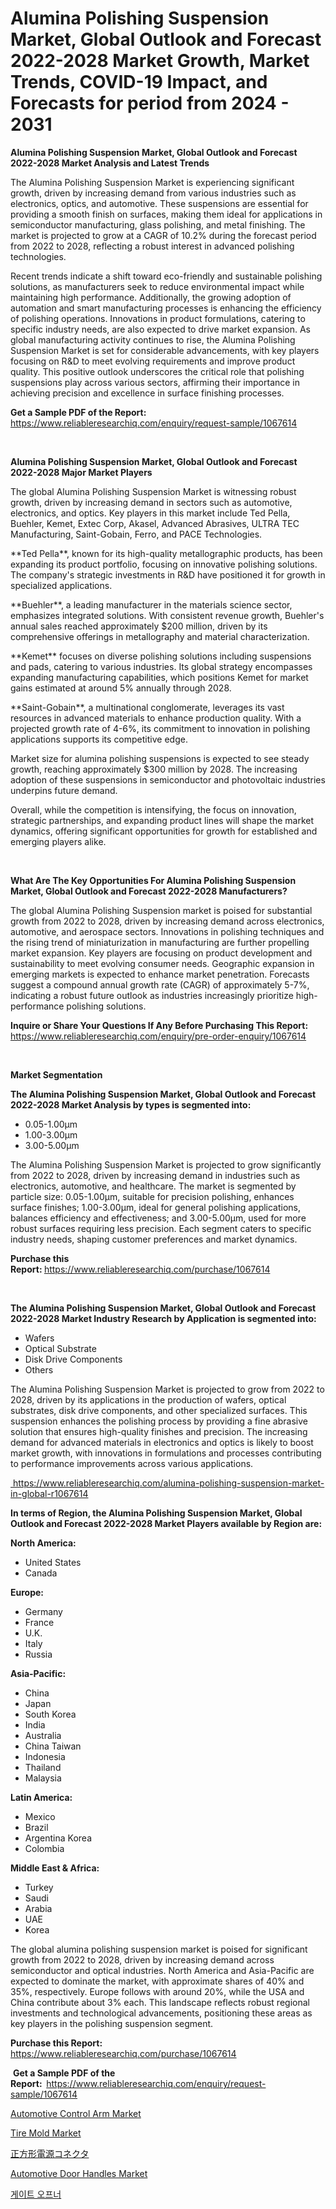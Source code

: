 <p><h1>Alumina Polishing Suspension Market, Global Outlook and Forecast 2022-2028 Market Growth, Market Trends, COVID-19 Impact, and Forecasts for period from 2024 - 2031</h1></p><p><strong>Alumina Polishing Suspension Market, Global Outlook and Forecast 2022-2028 Market Analysis and Latest Trends</strong></p>
<p><p>The Alumina Polishing Suspension Market is experiencing significant growth, driven by increasing demand from various industries such as electronics, optics, and automotive. These suspensions are essential for providing a smooth finish on surfaces, making them ideal for applications in semiconductor manufacturing, glass polishing, and metal finishing. The market is projected to grow at a CAGR of 10.2% during the forecast period from 2022 to 2028, reflecting a robust interest in advanced polishing technologies.</p><p>Recent trends indicate a shift toward eco-friendly and sustainable polishing solutions, as manufacturers seek to reduce environmental impact while maintaining high performance. Additionally, the growing adoption of automation and smart manufacturing processes is enhancing the efficiency of polishing operations. Innovations in product formulations, catering to specific industry needs, are also expected to drive market expansion. As global manufacturing activity continues to rise, the Alumina Polishing Suspension Market is set for considerable advancements, with key players focusing on R&D to meet evolving requirements and improve product quality. This positive outlook underscores the critical role that polishing suspensions play across various sectors, affirming their importance in achieving precision and excellence in surface finishing processes.</p></p>
<p><strong>Get a Sample PDF of the Report:&nbsp;</strong> <a href="https://www.reliableresearchiq.com/enquiry/request-sample/1067614?utm_campaign=123&utm_medium=2&utm_source=Github&utm_content=ia&utm_term=26122024&utm_id=alumina-polishing-suspension-market-global-outlook-and-forecast-2022-2028">https://www.reliableresearchiq.com/enquiry/request-sample/1067614</a></p>
<p>&nbsp;</p>
<p><strong>Alumina Polishing Suspension Market, Global Outlook and Forecast 2022-2028 Major Market Players</strong></p>
<p><p>The global Alumina Polishing Suspension Market is witnessing robust growth, driven by increasing demand in sectors such as automotive, electronics, and optics. Key players in this market include Ted Pella, Buehler, Kemet, Extec Corp, Akasel, Advanced Abrasives, ULTRA TEC Manufacturing, Saint-Gobain, Ferro, and PACE Technologies.</p><p>**Ted Pella**, known for its high-quality metallographic products, has been expanding its product portfolio, focusing on innovative polishing solutions. The company's strategic investments in R&D have positioned it for growth in specialized applications.</p><p>**Buehler**, a leading manufacturer in the materials science sector, emphasizes integrated solutions. With consistent revenue growth, Buehler's annual sales reached approximately $200 million, driven by its comprehensive offerings in metallography and material characterization.</p><p>**Kemet** focuses on diverse polishing solutions including suspensions and pads, catering to various industries. Its global strategy encompasses expanding manufacturing capabilities, which positions Kemet for market gains estimated at around 5% annually through 2028.</p><p>**Saint-Gobain**, a multinational conglomerate, leverages its vast resources in advanced materials to enhance production quality. With a projected growth rate of 4-6%, its commitment to innovation in polishing applications supports its competitive edge.</p><p>Market size for alumina polishing suspensions is expected to see steady growth, reaching approximately $300 million by 2028. The increasing adoption of these suspensions in semiconductor and photovoltaic industries underpins future demand.</p><p>Overall, while the competition is intensifying, the focus on innovation, strategic partnerships, and expanding product lines will shape the market dynamics, offering significant opportunities for growth for established and emerging players alike.</p></p>
<p>&nbsp;</p>
<p><strong>What Are The Key Opportunities For Alumina Polishing Suspension Market, Global Outlook and Forecast 2022-2028 Manufacturers?</strong></p>
<p><p>The global Alumina Polishing Suspension market is poised for substantial growth from 2022 to 2028, driven by increasing demand across electronics, automotive, and aerospace sectors. Innovations in polishing techniques and the rising trend of miniaturization in manufacturing are further propelling market expansion. Key players are focusing on product development and sustainability to meet evolving consumer needs. Geographic expansion in emerging markets is expected to enhance market penetration. Forecasts suggest a compound annual growth rate (CAGR) of approximately 5-7%, indicating a robust future outlook as industries increasingly prioritize high-performance polishing solutions.</p></p>
<p><strong>Inquire or Share Your Questions If Any Before Purchasing This Report:</strong> <a href="https://www.reliableresearchiq.com/enquiry/pre-order-enquiry/1067614?utm_campaign=123&utm_medium=2&utm_source=Github&utm_content=ia&utm_term=26122024&utm_id=alumina-polishing-suspension-market-global-outlook-and-forecast-2022-2028">https://www.reliableresearchiq.com/enquiry/pre-order-enquiry/1067614</a></p>
<p>&nbsp;</p>
<p><strong>Market Segmentation</strong></p>
<p><strong>The Alumina Polishing Suspension Market, Global Outlook and Forecast 2022-2028 Market Analysis by types is segmented into:</strong></p>
<p><ul><li>0.05-1.00µm</li><li>1.00-3.00µm</li><li>3.00-5.00µm</li></ul></p>
<p><p>The Alumina Polishing Suspension Market is projected to grow significantly from 2022 to 2028, driven by increasing demand in industries such as electronics, automotive, and healthcare. The market is segmented by particle size: 0.05-1.00µm, suitable for precision polishing, enhances surface finishes; 1.00-3.00µm, ideal for general polishing applications, balances efficiency and effectiveness; and 3.00-5.00µm, used for more robust surfaces requiring less precision. Each segment caters to specific industry needs, shaping customer preferences and market dynamics.</p></p>
<p><strong>Purchase this Report:&nbsp;</strong><a href="https://www.reliableresearchiq.com/purchase/1067614?utm_campaign=123&utm_medium=2&utm_source=Github&utm_content=ia&utm_term=26122024&utm_id=alumina-polishing-suspension-market-global-outlook-and-forecast-2022-2028">https://www.reliableresearchiq.com/purchase/1067614</a></p>
<p>&nbsp;</p>
<p><strong>The Alumina Polishing Suspension Market, Global Outlook and Forecast 2022-2028 Market Industry Research by Application is segmented into:</strong></p>
<p><ul><li>Wafers</li><li>Optical Substrate</li><li>Disk Drive Components</li><li>Others</li></ul></p>
<p><p>The Alumina Polishing Suspension Market is projected to grow from 2022 to 2028, driven by its applications in the production of wafers, optical substrates, disk drive components, and other specialized surfaces. This suspension enhances the polishing process by providing a fine abrasive solution that ensures high-quality finishes and precision. The increasing demand for advanced materials in electronics and optics is likely to boost market growth, with innovations in formulations and processes contributing to performance improvements across various applications.</p></p>
<p><a href="https://www.reliableresearchiq.com/alumina-polishing-suspension-market-in-global-r1067614?utm_campaign=123&utm_medium=2&utm_source=Github&utm_content=ia&utm_term=26122024&utm_id=alumina-polishing-suspension-market-global-outlook-and-forecast-2022-2028">&nbsp;https://www.reliableresearchiq.com/alumina-polishing-suspension-market-in-global-r1067614</a></p>
<p><strong>In terms of Region, the Alumina Polishing Suspension Market, Global Outlook and Forecast 2022-2028 Market Players available by Region are:</strong></p>
<p>
    <p> <strong> North America: </strong>
        <ul>
            <li>United States</li>
            <li>Canada</li>
        </ul>
        </p> 
    <p> <strong> Europe: </strong>
        <ul>
            <li>Germany</li>
            <li>France</li>
            <li>U.K.</li>
            <li>Italy</li>
            <li>Russia</li>
        </ul>
        </p> 
    <p> <strong> Asia-Pacific: </strong>
        <ul>
            <li>China</li>
            <li>Japan</li>
            <li>South Korea</li>
            <li>India</li>
            <li>Australia</li>
            <li>China Taiwan</li>
            <li>Indonesia</li>
            <li>Thailand</li>
            <li>Malaysia</li>
        </ul>
        </p> 
    <p> <strong> Latin America: </strong>
        <ul>
            <li>Mexico</li>
            <li>Brazil</li>
            <li>Argentina Korea</li>
            <li>Colombia</li>
        </ul>
        </p> 
    <p> <strong> Middle East & Africa: </strong>
        <ul>
            <li>Turkey</li>
            <li>Saudi</li>
            <li>Arabia</li>
            <li>UAE</li>
            <li>Korea</li>
        </ul>
    </p>
    </p>
<p><p>The global alumina polishing suspension market is poised for significant growth from 2022 to 2028, driven by increasing demand across semiconductor and optical industries. North America and Asia-Pacific are expected to dominate the market, with approximate shares of 40% and 35%, respectively. Europe follows with around 20%, while the USA and China contribute about 3% each. This landscape reflects robust regional investments and technological advancements, positioning these areas as key players in the polishing suspension segment.</p></p>
<p><strong>Purchase this Report: </strong><a href="https://www.reliableresearchiq.com/purchase/1067614?utm_campaign=123&utm_medium=2&utm_source=Github&utm_content=ia&utm_term=26122024&utm_id=alumina-polishing-suspension-market-global-outlook-and-forecast-2022-2028">https://www.reliableresearchiq.com/purchase/1067614</a></p>
<p>&nbsp;<strong>Get a Sample PDF of the Report:&nbsp;&nbsp;</strong><a href="https://www.reliableresearchiq.com/enquiry/request-sample/1067614?utm_campaign=123&utm_medium=2&utm_source=Github&utm_content=ia&utm_term=26122024&utm_id=alumina-polishing-suspension-market-global-outlook-and-forecast-2022-2028">https://www.reliableresearchiq.com/enquiry/request-sample/1067614</a></p>
<p><strong></strong></p>
<p><p><a href="https://www.linkedin.com/pulse/key-trends-driving-automotive-control-arm-market-growth-ufwue?utm_campaign=123&utm_medium=2&utm_source=Github&utm_content=ia&utm_term=26122024&utm_id=alumina-polishing-suspension-market-global-outlook-and-forecast-2022-2028">Automotive Control Arm Market</a></p><p><a href="https://www.linkedin.com/pulse/tire-mold-mosaic-piecing-together-global-market-dynamics-2024-2031-toeie?utm_campaign=123&utm_medium=2&utm_source=Github&utm_content=ia&utm_term=26122024&utm_id=alumina-polishing-suspension-market-global-outlook-and-forecast-2022-2028">Tire Mold Market</a></p><p><a href="https://github.com/mohamedbakry57/Market-Research-Report-List-6/blob/main/564188628333.md?utm_campaign=123&utm_medium=2&utm_source=Github&utm_content=ia&utm_term=26122024&utm_id=alumina-polishing-suspension-market-global-outlook-and-forecast-2022-2028">正方形電源コネクタ</a></p><p><a href="https://www.linkedin.com/pulse/regional-global-automotive-door-handles-market-analysis-lepde?utm_campaign=123&utm_medium=2&utm_source=Github&utm_content=ia&utm_term=26122024&utm_id=alumina-polishing-suspension-market-global-outlook-and-forecast-2022-2028">Automotive Door Handles Market</a></p><p><a href="https://github.com/laholand/Market-Research-Report-List-6/blob/main/250123128927.md?utm_campaign=123&utm_medium=2&utm_source=Github&utm_content=ia&utm_term=26122024&utm_id=alumina-polishing-suspension-market-global-outlook-and-forecast-2022-2028">게이트 오프너</a></p></p>